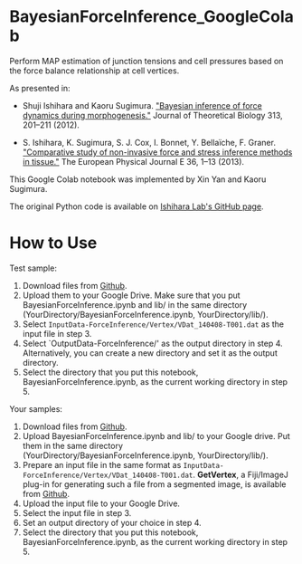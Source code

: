 # BayesianForceInference_GoogleColab
Perform MAP estimation of junction tensions and cell pressures based on the force balance relationship at cell vertices.

As presented in:
*   Shuji Ishihara and Kaoru Sugimura.
["Bayesian inference of force dynamics during morphogenesis."](https://www.sciencedirect.com/science/article/pii/S0022519312004316?via%3Dihub)
Journal of Theoretical Biology 313, 201–211 (2012).

*   S. Ishihara, K. Sugimura, S. J. Cox, I. Bonnet, Y. Bellaïche, F. Graner.
["Comparative study of non-invasive force and stress inference methods in tissue."](https://link.springer.com/article/10.1140/epje/i2013-13045-8)
The European Physical Journal E 36, 1–13 (2013).

This Google Colab notebook was implemented by Xin Yan and Kaoru Sugimura. 

The original Python code is available on [Ishihara Lab's GitHub page](https://github.com/IshiharaLab/BayesianForceInference).


# How to Use
Test sample:
1. Download files from [Github](https://github.com/Sugimuralab/BayesianForceInference_GoogleColab).
2. Upload them to your Google Drive. Make sure that you put BayesianForceInference.ipynb and lib/ in the same directory (YourDirectory/BayesianForceInference.ipynb, YourDirectory/lib/).
3. Select `InputData-ForceInference/Vertex/VDat_140408-T001.dat` as the input file in step 3.
4. Select `OutputData-ForceInference/' as the output directory in step 4. Alternatively, you can create a new directory and set it as the output directory.
5. Select the directory that you put this notebook, BayesianForceInference.ipynb, as the current working directory in step 5.

Your samples:
1. Download files from [Github](https://github.com/Sugimuralab/BayesianForceInference_GoogleColab).
2. Upload BayesianForceInference.ipynb and lib/ to your Google drive. Put them in the same directory (YourDirectory/BayesianForceInference.ipynb, YourDirectory/lib/).
3. Prepare an input file in the same format as `InputData-ForceInference/Vertex/VDat_140408-T001.dat`. **GetVertex**, a Fiji/ImageJ plug-in for generating such a file from a segmented image, is available from [Github](https://github.com/Sugimuralab/GetVertexPlugin).
4. Upload the input file to your Google Drive.
5. Select the input file in step 3.
6. Set an output directory of your choice in step 4.
7. Select the directory that you put this notebook, BayesianForceInference.ipynb, as the current working directory in step 5.
